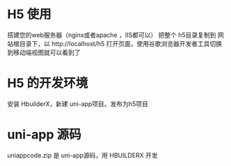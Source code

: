 # H5 使用
搭建您的web服务器（nginx或者apache ，IIS都可以）
把整个 h5目录复制到 网站根目录下，以 http://localhost/h5 打开页面，使用谷歌浏览器开发者工具切换到移动端视图就可以看到了

# H5 的开发环境
安装 HbuilderX，新建 uni-app项目。发布为h5项目

# uni-app 源码
uniappcode.zip  是 uni-app源码，用 HBUILDERX 开发


